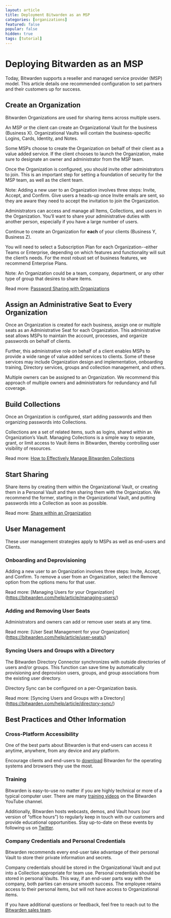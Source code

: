 ```yaml
---
layout: article
title: Deployment Bitwarden as an MSP
categories: [organizations]
featured: false
popular: false
hidden: true
tags: [tutorial]
---
```


# Deploying Bitwarden as an MSP
Today, Bitwarden supports a reseller and managed service provider (MSP) model. This article details one recommended configuration to set partners and their customers up for success.

## Create an Organization
Bitwarden Organizations are used for sharing items across multiple users.

An MSP or the client can create an Organizational Vault for the business (Business X). Organizational Vaults will contain the business-specific Logins, Cards, Identity, and Notes.

Some MSPs choose to create the Organization on behalf of their client as a value added service. If the client chooses to launch the Organization, make sure to designate an owner and administrator from the MSP team.

Once the Organization is configured, you should invite other administrators to join. This is an important step for setting a foundation of security for the MSP team, as well as the client team. 

Note: Adding a new user to an Organization involves three steps: Invite, Accept, and Confirm. Give users a heads-up once Invite emails are sent, so they are aware they need to accept the invitation to join the Organization.

Administrators can access and manage all Items, Collections, and users in the Organization. You’ll want to share your administrative duties with another person, especially if you have a large number of users.

Continue to create an Organization for **each** of your clients (Business Y, Business Z). 

You will need to select a Subscription Plan for each Organization--either Teams or Enterprise, depending on which features and functionality will suit the client’s needs. For the most robust set of business features, we recommend Enterprise Plans. 

Note: An Organization could be a team, company, department, or any other type of group that desires to share items.

Read more: [Password Sharing with Organizations ](https://bitwarden.com/blog/post/password-sharing-with-organizations/)

## Assign an Administrative Seat to Every Organization 
Once an Organization is created for each business, assign one or multiple seats as an Administrative Seat for each Organization. This administrative seat allows MSPs to maintain the account, processes, and organize passwords on behalf of clients.

Further, this administrative role on behalf of a client enables MSPs to provide a wide range of value added services to clients. Some of these services may include Organization design and implementation, onboarding training, Directory services, groups and collection management, and others. 

Multiple owners can be assigned to an Organization. We recommend this approach of multiple owners and administrators for redundancy and full coverage. 

## Build Collections
Once an Organization is configured, start adding passwords and then organizing passwords into Collections.
 
Collections are a set of related items, such as logins, shared within an Organization’s Vault. Managing Collections is a simple way to separate, grant, or limit access to Vault items in Bitwarden, thereby controlling user visibility of resources.

Read more: [How to Effectively Manage Bitwarden Collections](https://bitwarden.com/help/article/how-to-manage-collections/)

## Start Sharing
Share items by creating them within the Organizational Vault, or creating them in a Personal Vault and then sharing them with the Organization. We recommend the former, starting in the Organizational Vault, and putting passwords into a Collection as soon as possible. 

Read more: [Share within an Organization](https://bitwarden.com/help/article/getting-started-organizations/#7-sharing-within-an-organization)

## User Management
These user management strategies apply to MSPs as well as end-users and Clients.

### Onboarding and Deprovisioning
Adding a new user to an Organization involves three steps: Invite, Accept, and Confirm. To remove a user from an Organization, select the Remove option from the options menu for that user. 

Read more: [Managing Users for your Organization] (https://bitwarden.com/help/article/managing-users/)
### Adding and Removing User Seats
Administrators and owners can add or remove user seats at any time. 

Read more: [User Seat Management for your Organization] (https://bitwarden.com/help/article/user-seats/)
### Syncing Users and Groups with a Directory
The Bitwarden Directory Connector synchronizes with outside directories of users and/or groups. This function can save time by automatically provisioning and deprovision users, groups, and group associations from the existing user directory. 

Directory Sync can be configured on a per-Organization basis.

Read more: [Syncing Users and Groups with a Directory] (https://bitwarden.com/help/article/directory-sync/)
## Best Practices and Other Information
### Cross-Platform Accessibility
One of the best parts about Bitwarden is that end-users can access it anytime, anywhere, from any device and any platform. 

Encourage clients and end-users to [download](https://bitwarden.com/download/) Bitwarden for the operating systems and browsers they use the most. 
### Training
Bitwarden is easy-to-use no matter if you are highly technical or more of a typical computer user. There are many [training videos](https://www.youtube.com/c/Bitwarden/videos) on the Bitwarden YouTube channel.

Additionally, Bitwarden hosts webcasts, demos, and Vault hours (our version of “office hours”) to regularly keep in touch with our customers and provide educational opportunities. Stay up-to-date on these events by following us on [Twitter](https://twitter.com/bitwarden).
### Company Credentials and Personal Credentials 
Bitwarden recommends every end-user take advantage of their personal Vault to store their private information and secrets. 

Company credentials should be stored in the Organizational Vault and put into a Collection appropriate for team use. Personal credentials should be stored in personal Vaults. This way, if an end-user parts way with the company, both parties can ensure smooth success. The employee retains access to their personal items, but will not have access to Organizational items. 

If you have additional questions or feedback, feel free to reach out to the [Bitwarden sales team](https://bitwarden.com/contact).
